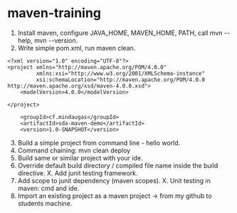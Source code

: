 # maven-training

1. Install maven, configure JAVA_HOME, MAVEN_HOME, PATH, call mvn --help, mvn --version.
2. Write simple pom.xml, run maven clean.
```
<?xml version="1.0" encoding="UTF-8"?>
<project xmlns="http://maven.apache.org/POM/4.0.0"
         xmlns:xsi="http://www.w3.org/2001/XMLSchema-instance"
         xsi:schemaLocation="http://maven.apache.org/POM/4.0.0 http://maven.apache.org/xsd/maven-4.0.0.xsd">
    <modelVersion>4.0.0</modelVersion>

</project>
```
```
    <groupId>cf.mindaugas</groupId>
    <artifactId>sda-maven-demo</artifactId>
    <version>1.0-SNAPSHOT</version>
```
3. Build a simple project from command line - hello world.
4. Command chaining: mvn clean deploy
5. Build same or similar project with your ide.
6. Override default build directory / compiled file name inside the build directive.
X. Add junit testing framework.
7. Add scope to junit dependency (maven scopes).
X. Unit testing in maven: cmd and ide.
8. Import an existing project as a maven project → from my github to students machine.
